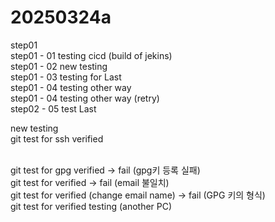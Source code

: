 # 20250324a

step01
<br>
step01 - 01 testing cicd (build of jekins)
<br>
step01 - 02 new testing
<br>
step01 - 03 testing for Last
<br>
step01 - 04 testing other way
<br>
step01 - 04 testing other way (retry)
<br>
step02 - 05 test Last
<br>

new testing
<br>
git test for ssh verified

<br>
git test for gpg verified -> fail (gpg키 등록 실패)
<br>
git test for verified -> fail (email 불일치)
<br>
git test for verified (change email name) -> fail (GPG 키의 형식)
<br>
git test for verified testing (another PC)
